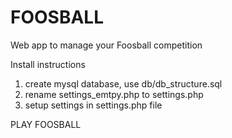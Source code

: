 FOOSBALL
========

Web app to manage your Foosball competition

Install instructions
1. create mysql database, use db/db_structure.sql
2. rename settings_emtpy.php to settings.php
3. setup settings in settings.php file

PLAY FOOSBALL